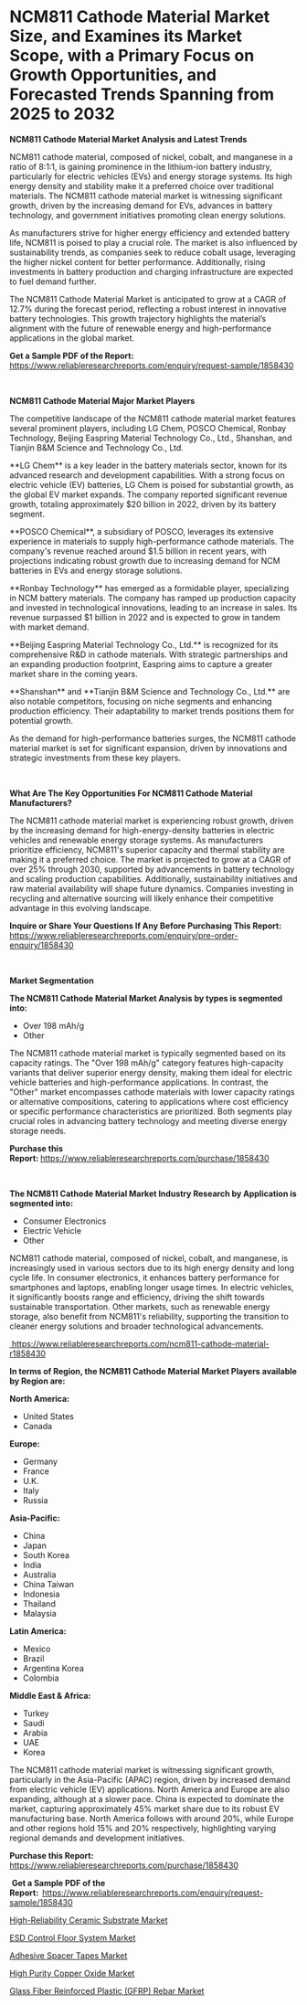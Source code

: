 <p><h1>NCM811 Cathode Material Market Size, and Examines its Market Scope, with a Primary Focus on Growth Opportunities, and Forecasted Trends Spanning from 2025 to 2032</h1></p><p><strong>NCM811 Cathode Material Market Analysis and Latest Trends</strong></p>
<p><p>NCM811 cathode material, composed of nickel, cobalt, and manganese in a ratio of 8:1:1, is gaining prominence in the lithium-ion battery industry, particularly for electric vehicles (EVs) and energy storage systems. Its high energy density and stability make it a preferred choice over traditional materials. The NCM811 cathode material market is witnessing significant growth, driven by the increasing demand for EVs, advances in battery technology, and government initiatives promoting clean energy solutions.</p><p>As manufacturers strive for higher energy efficiency and extended battery life, NCM811 is poised to play a crucial role. The market is also influenced by sustainability trends, as companies seek to reduce cobalt usage, leveraging the higher nickel content for better performance. Additionally, rising investments in battery production and charging infrastructure are expected to fuel demand further.</p><p>The NCM811 Cathode Material Market is anticipated to grow at a CAGR of 12.7% during the forecast period, reflecting a robust interest in innovative battery technologies. This growth trajectory highlights the material’s alignment with the future of renewable energy and high-performance applications in the global market.</p></p>
<p><strong>Get a Sample PDF of the Report:&nbsp;</strong> <a href="https://www.reliableresearchreports.com/enquiry/request-sample/1858430?utm_campaign=83&utm_medium=2&utm_source=Github&utm_content=ia&utm_term=03022025&utm_id=ncm811-cathode-material">https://www.reliableresearchreports.com/enquiry/request-sample/1858430</a></p>
<p>&nbsp;</p>
<p><strong>NCM811 Cathode Material Major Market Players</strong></p>
<p><p>The competitive landscape of the NCM811 cathode material market features several prominent players, including LG Chem, POSCO Chemical, Ronbay Technology, Beijing Easpring Material Technology Co., Ltd., Shanshan, and Tianjin B&M Science and Technology Co., Ltd. </p><p>**LG Chem** is a key leader in the battery materials sector, known for its advanced research and development capabilities. With a strong focus on electric vehicle (EV) batteries, LG Chem is poised for substantial growth, as the global EV market expands. The company reported significant revenue growth, totaling approximately $20 billion in 2022, driven by its battery segment.</p><p>**POSCO Chemical**, a subsidiary of POSCO, leverages its extensive experience in materials to supply high-performance cathode materials. The company's revenue reached around $1.5 billion in recent years, with projections indicating robust growth due to increasing demand for NCM batteries in EVs and energy storage solutions.</p><p>**Ronbay Technology** has emerged as a formidable player, specializing in NCM battery materials. The company has ramped up production capacity and invested in technological innovations, leading to an increase in sales. Its revenue surpassed $1 billion in 2022 and is expected to grow in tandem with market demand.</p><p>**Beijing Easpring Material Technology Co., Ltd.** is recognized for its comprehensive R&D in cathode materials. With strategic partnerships and an expanding production footprint, Easpring aims to capture a greater market share in the coming years.</p><p>**Shanshan** and **Tianjin B&M Science and Technology Co., Ltd.** are also notable competitors, focusing on niche segments and enhancing production efficiency. Their adaptability to market trends positions them for potential growth.</p><p>As the demand for high-performance batteries surges, the NCM811 cathode material market is set for significant expansion, driven by innovations and strategic investments from these key players.</p></p>
<p>&nbsp;</p>
<p><strong>What Are The Key Opportunities For NCM811 Cathode Material Manufacturers?</strong></p>
<p><p>The NCM811 cathode material market is experiencing robust growth, driven by the increasing demand for high-energy-density batteries in electric vehicles and renewable energy storage systems. As manufacturers prioritize efficiency, NCM811's superior capacity and thermal stability are making it a preferred choice. The market is projected to grow at a CAGR of over 25% through 2030, supported by advancements in battery technology and scaling production capabilities. Additionally, sustainability initiatives and raw material availability will shape future dynamics. Companies investing in recycling and alternative sourcing will likely enhance their competitive advantage in this evolving landscape.</p></p>
<p><strong>Inquire or Share Your Questions If Any Before Purchasing This Report:</strong> <a href="https://www.reliableresearchreports.com/enquiry/pre-order-enquiry/1858430?utm_campaign=83&utm_medium=2&utm_source=Github&utm_content=ia&utm_term=03022025&utm_id=ncm811-cathode-material">https://www.reliableresearchreports.com/enquiry/pre-order-enquiry/1858430</a></p>
<p>&nbsp;</p>
<p><strong>Market Segmentation</strong></p>
<p><strong>The NCM811 Cathode Material Market Analysis by types is segmented into:</strong></p>
<p><ul><li>Over 198 mAh/g</li><li>Other</li></ul></p>
<p><p>The NCM811 cathode material market is typically segmented based on its capacity ratings. The "Over 198 mAh/g" category features high-capacity variants that deliver superior energy density, making them ideal for electric vehicle batteries and high-performance applications. In contrast, the "Other" market encompasses cathode materials with lower capacity ratings or alternative compositions, catering to applications where cost efficiency or specific performance characteristics are prioritized. Both segments play crucial roles in advancing battery technology and meeting diverse energy storage needs.</p></p>
<p><strong>Purchase this Report:&nbsp;</strong><a href="https://www.reliableresearchreports.com/purchase/1858430?utm_campaign=83&utm_medium=2&utm_source=Github&utm_content=ia&utm_term=03022025&utm_id=ncm811-cathode-material">https://www.reliableresearchreports.com/purchase/1858430</a></p>
<p>&nbsp;</p>
<p><strong>The NCM811 Cathode Material Market Industry Research by Application is segmented into:</strong></p>
<p><ul><li>Consumer Electronics</li><li>Electric Vehicle</li><li>Other</li></ul></p>
<p><p>NCM811 cathode material, composed of nickel, cobalt, and manganese, is increasingly used in various sectors due to its high energy density and long cycle life. In consumer electronics, it enhances battery performance for smartphones and laptops, enabling longer usage times. In electric vehicles, it significantly boosts range and efficiency, driving the shift towards sustainable transportation. Other markets, such as renewable energy storage, also benefit from NCM811's reliability, supporting the transition to cleaner energy solutions and broader technological advancements.</p></p>
<p><a href="https://www.reliableresearchreports.com/ncm811-cathode-material-r1858430?utm_campaign=83&utm_medium=2&utm_source=Github&utm_content=ia&utm_term=03022025&utm_id=ncm811-cathode-material">&nbsp;https://www.reliableresearchreports.com/ncm811-cathode-material-r1858430</a></p>
<p><strong>In terms of Region, the NCM811 Cathode Material Market Players available by Region are:</strong></p>
<p>
    <p> <strong> North America: </strong>
        <ul>
            <li>United States</li>
            <li>Canada</li>
        </ul>
        </p> 
    <p> <strong> Europe: </strong>
        <ul>
            <li>Germany</li>
            <li>France</li>
            <li>U.K.</li>
            <li>Italy</li>
            <li>Russia</li>
        </ul>
        </p> 
    <p> <strong> Asia-Pacific: </strong>
        <ul>
            <li>China</li>
            <li>Japan</li>
            <li>South Korea</li>
            <li>India</li>
            <li>Australia</li>
            <li>China Taiwan</li>
            <li>Indonesia</li>
            <li>Thailand</li>
            <li>Malaysia</li>
        </ul>
        </p> 
    <p> <strong> Latin America: </strong>
        <ul>
            <li>Mexico</li>
            <li>Brazil</li>
            <li>Argentina Korea</li>
            <li>Colombia</li>
        </ul>
        </p> 
    <p> <strong> Middle East & Africa: </strong>
        <ul>
            <li>Turkey</li>
            <li>Saudi</li>
            <li>Arabia</li>
            <li>UAE</li>
            <li>Korea</li>
        </ul>
    </p>
    </p>
<p><p>The NCM811 cathode material market is witnessing significant growth, particularly in the Asia-Pacific (APAC) region, driven by increased demand from electric vehicle (EV) applications. North America and Europe are also expanding, although at a slower pace. China is expected to dominate the market, capturing approximately 45% market share due to its robust EV manufacturing base. North America follows with around 20%, while Europe and other regions hold 15% and 20% respectively, highlighting varying regional demands and development initiatives.</p></p>
<p><strong>Purchase this Report: </strong><a href="https://www.reliableresearchreports.com/purchase/1858430?utm_campaign=83&utm_medium=2&utm_source=Github&utm_content=ia&utm_term=03022025&utm_id=ncm811-cathode-material">https://www.reliableresearchreports.com/purchase/1858430</a></p>
<p>&nbsp;<strong>Get a Sample PDF of the Report:&nbsp;&nbsp;</strong><a href="https://www.reliableresearchreports.com/enquiry/request-sample/1858430?utm_campaign=83&utm_medium=2&utm_source=Github&utm_content=ia&utm_term=03022025&utm_id=ncm811-cathode-material">https://www.reliableresearchreports.com/enquiry/request-sample/1858430</a></p>
<p><strong></strong></p>
<p><p><a href="https://github.com/jeastefanowicz7816/Market-Research-Report-List-1/blob/main/high-reliability-ceramic-substrate-market.md?utm_campaign=83&utm_medium=2&utm_source=Github&utm_content=ia&utm_term=03022025&utm_id=ncm811-cathode-material">High-Reliability Ceramic Substrate Market</a></p><p><a href="https://github.com/lizamflotow/Market-Research-Report-List-1/blob/main/esd-control-floor-system-market.md?utm_campaign=83&utm_medium=2&utm_source=Github&utm_content=ia&utm_term=03022025&utm_id=ncm811-cathode-material">ESD Control Floor System Market</a></p><p><a href="https://github.com/phephezxnf/Market-Research-Report-List-1/blob/main/adhesive-spacer-tapes-market.md?utm_campaign=83&utm_medium=2&utm_source=Github&utm_content=ia&utm_term=03022025&utm_id=ncm811-cathode-material">Adhesive Spacer Tapes Market</a></p><p><a href="https://github.com/watzondechao/Market-Research-Report-List-1/blob/main/high-purity-copper-oxide-market.md?utm_campaign=83&utm_medium=2&utm_source=Github&utm_content=ia&utm_term=03022025&utm_id=ncm811-cathode-material">High Purity Copper Oxide Market</a></p><p><a href="https://github.com/oslieselotte2192/Market-Research-Report-List-1/blob/main/glass-fiber-reinforced-plastic-gfrp-rebar-market.md?utm_campaign=83&utm_medium=2&utm_source=Github&utm_content=ia&utm_term=03022025&utm_id=ncm811-cathode-material">Glass Fiber Reinforced Plastic (GFRP) Rebar Market</a></p></p>